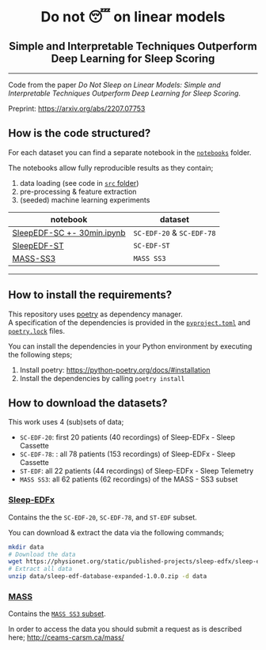 
<div align="center">
<h1>Do not 😴 on linear models</h1>
<h2>Simple and Interpretable Techniques Outperform Deep Learning for Sleep Scoring</h2>
</div>

---

Code from the paper *Do Not Sleep on Linear Models: Simple and Interpretable Techniques Outperform Deep Learning for Sleep Scoring*.

Preprint: https://arxiv.org/abs/2207.07753

## How is the code structured?

For each dataset you can find a separate notebook in the [`notebooks`](notebooks) folder.  

The notebooks allow fully reproducible results as they contain;  
1. data loading (see code in [`src` folder](src))
2. pre-processing & feature extraction
3. (seeded) machine learning experiments

| notebook | dataset |
|---|---|
| [SleepEDF-SC +- 30min.ipynb](notebooks/SleepEDF-SC%20%2B-%2030min.ipynb) | `SC-EDF-20` & `SC-EDF-78` |
| [SleepEDF-ST](notebooks/SleepEDF-ST.ipynb) | `SC-EDF-ST` |
| [MASS-SS3](notebooks/MASS-SS3.ipynb) | `MASS SS3` | 

---

## How to install the requirements?

This repository uses [poetry](https://python-poetry.org/) as dependency manager.  
A specification of the dependencies is provided in the [`pyproject.toml`](pyproject.toml) and [`poetry.lock`](poetry.lock) files.

You can install the dependencies in your Python environment by executing the following steps;
1. Install poetry: https://python-poetry.org/docs/#installation
2. Install the dependencies by calling `poetry install`


## How to download the datasets?

This work uses 4 (sub)sets of data;
- `SC-EDF-20`: first 20 patients (40 recordings) of Sleep-EDFx - Sleep Cassette
- `SC-EDF-78`: : all 78 patients (153 recordings) of Sleep-EDFx - Sleep Cassette
- `ST-EDF`: all 22 patients (44 recordings) of Sleep-EDFx - Sleep Telemetry
- `MASS SS3`: all 62 patients (62 recordings) of the MASS - SS3 subset

### [Sleep-EDFx](https://www.physionet.org/content/sleep-edfx/1.0.0/)

Contains the the `SC-EDF-20`, `SC-EDF-78`, and `ST-EDF` subset.

You can download & extract the data via the following commands;
```sh
mkdir data
# Download the data
wget https://physionet.org/static/published-projects/sleep-edfx/sleep-edf-database-expanded-1.0.0.zip -P data
# Extract all data
unzip data/sleep-edf-database-expanded-1.0.0.zip -d data
```

### [MASS](http://ceams-carsm.ca/mass/)

Contains the [`MASS SS3` subset](https://borealisdata.ca/dataset.xhtml?persistentId=doi:10.5683/SP3/9MYUCS).

In order to access the data you should submit a request as is described here; http://ceams-carsm.ca/mass/

